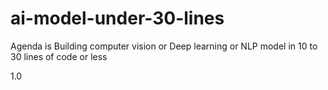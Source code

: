 # ai-model-under-30-lines
Agenda is Building computer vision or Deep learning or NLP model in 10 to 30 lines of code or less

1.0